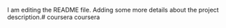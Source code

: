 I am editing the README file. Adding some more details about the project description.# coursera
coursera
